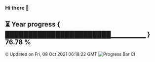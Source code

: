 ### Hi there 👋
⏳ Year progress { ███████████████████████▁▁▁▁▁▁▁ } 76.78 %
---
⏰ Updated on Fri, 08 Oct 2021 06:18:22 GMT
![Progress Bar CI](https://github.com/liununu/liununu/workflows/Progress%20Bar%20CI/badge.svg)
